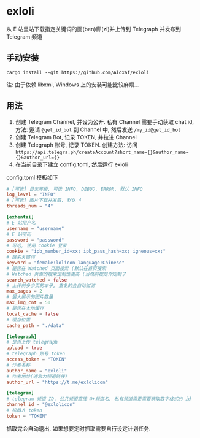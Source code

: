 # exloli

从 E 站里站下载指定关键词的画(ben)廊(zi)并上传到 Telegraph 并发布到 Telegram 频道

## 手动安装

```
cargo install --git https://github.com/Aloxaf/exloli
```

注: 由于依赖 libxml, Windows 上的安装可能比较麻烦...

## 用法

1. 创建 Telegram Channel, 并设为公开.
   私有 Channel 需要手动获取 chat id, 方法: 邀请 `@get_id_bot` 到 Channel 中, 然后发送 `/my_id@get_id_bot`
2. 创建 Telegram Bot, 记录 TOKEN, 并拉进 Channel
3. 创建 Telegraph 账号, 记录 TOKEN. 创建方法: 访问 `https://api.telegra.ph/createAccount?short_name={}&author_name={}&author_url={}`
4. 在当前目录下建立 config.toml, 然后运行 exloli

config.toml 模板如下

```toml
# [可选] 日志等级, 可选 INFO, DEBUG, ERROR. 默认 INFO
log_level = "INFO"
# [可选] 图片下载并发数. 默认 4
threads_num = "4"

[exhentai]
# E 站用户名
username = "username"
# E 站密码
password = "password"
# 可选, 使用 cookie 登录
cookie = "ipb_member_id=xx; ipb_pass_hash=xx; igneous=xx;"
# 搜索关键词
keyword = "female:lolicon language:Chinese"
# 是否在 Watched 页面搜索 (默认在首页搜索
# Watched 页面的搜索定制性更高 (当然前提是你定制了
search_watched = false
# 上传前多少页的本子, 重复的会自动过滤
max_pages = 2
# 最大展示的图片数量
max_img_cnt = 50
# 是否在本地缓存
local_cache = false
# 缓存位置
cache_path = "./data"

[telegraph]
# 是否上传 telegraph
upload = true
# telegraph 账号 token
access_token = "TOKEN"
# 作者名称
author_name = "exloli"
# 作者地址(通常为频道链接)
author_url = "https://t.me/exlolicon"

[telegram]
# telegram 频道 ID, 公共频道直接 @+频道名, 私有频道需要需要获取数字格式的 id
channel_id = "@exlolicon"
# 机器人 token
token = "TOKEN"

```

抓取完会自动退出, 如果想要定时抓取需要自行设定计划任务.
